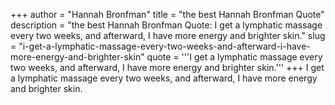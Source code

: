 +++
author = "Hannah Bronfman"
title = "the best Hannah Bronfman Quote"
description = "the best Hannah Bronfman Quote: I get a lymphatic massage every two weeks, and afterward, I have more energy and brighter skin."
slug = "i-get-a-lymphatic-massage-every-two-weeks-and-afterward-i-have-more-energy-and-brighter-skin"
quote = '''I get a lymphatic massage every two weeks, and afterward, I have more energy and brighter skin.'''
+++
I get a lymphatic massage every two weeks, and afterward, I have more energy and brighter skin.
